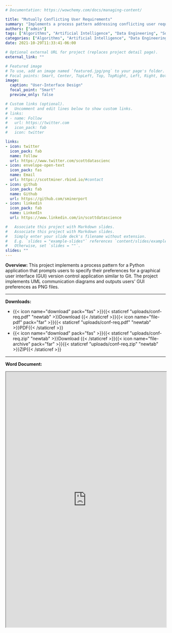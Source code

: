 ```yaml
---
# Documentation: https://wowchemy.com/docs/managing-content/

title: "Mutually Conflicting User Requirements"
summary: "Implements a process pattern addressing conflicting user requirements for a fictitious version control application via UML communication diagrams and Python script. Outputs user specifications as a PNG image file."
authors: ["admin"]
tags: ["Algorithms", "Artificial Intelligence", "Data Engineering", "Software Engineering"]
categories: ["Algorithms", "Artificial Intelligence", "Data Engineering", "Software Engineering"]
date: 2021-10-29T11:33:41-06:00

# Optional external URL for project (replaces project detail page).
external_link: ""

# Featured image
# To use, add an image named `featured.jpg/png` to your page's folder.
# Focal points: Smart, Center, TopLeft, Top, TopRight, Left, Right, BottomLeft, Bottom, BottomRight.
image:
  caption: "User-Interface Design"
  focal_point: "Smart"
  preview_only: false

# Custom links (optional).
#   Uncomment and edit lines below to show custom links.
# links:
# - name: Follow
#   url: https://twitter.com
#   icon_pack: fab
#   icon: twitter

links:
- icon: twitter
  icon_pack: fab
  name: Follow
  url: https://www.twitter.com/scottdatascienc
- icon: envelope-open-text
  icon_pack: fas
  name: Email
  url: https://scottminer.rbind.io/#contact
- icon: github
  icon_pack: fab
  name: Github
  url: https://github.com/sminerport
- icon: linkedin
  icon_pack: fab
  name: LinkedIn
  url: https://www.linkedin.com/in/scottdatascience

#   Associate this project with Markdown slides.
#   Associate this project with Markdown slides.
#   Simply enter your slide deck's filename without extension.
#   E.g. `slides = "example-slides"` references `content/slides/example-slides.md`.
#   Otherwise, set `slides = ""`.
slides: ""
---
```

**Overview:** This project implements a process pattern for a Python application that prompts users to specify their preferences for a graphical user interface (GUI) version control application similar to Git. The project implements UML communication diagrams and outputs users' GUI preferences as PNG files.
<hr/>

**Downloads:**

<ul>
	<li>{{< icon name="download" pack="fas" >}}{{< staticref "uploads/conf-req.pdf" "newtab" >}}Download {{< /staticref >}}{{< icon name="file-pdf" pack="far" >}}{{< staticref "uploads/conf-req.pdf" "newtab" >}}PDF{{< /staticref >}}</li>
	<li>{{< icon name="download" pack="fas" >}}{{< staticref "uploads/conf-req.zip" "newtab" >}}Download {{< /staticref >}}{{< icon name="file-archive" pack="far" >}}{{< staticref "uploads/conf-req.zip" "newtab" >}}ZIP{{< /staticref >}}</li>
</ul>
<hr/>

**Word Document:**
<iframe src="https://onedrive.live.com/embed?cid=5B8EDCFD5CE8D99E&resid=5B8EDCFD5CE8D99E%21640646&authkey=AHrokvkV2Sj4e5c&em=2" width="100%" height="800" frameborder="1" scrolling="yes"></iframe>
